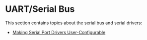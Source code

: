 # UART/Serial Bus

This section contains topics about the serial bus and serial drivers:

* [Making Serial Port Drivers User-Configurable](../uart/adding_serial_driver.md)

